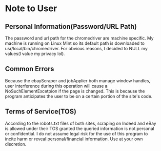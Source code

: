 # Note to User
## Personal Information(Password/URL Path)
The password and url path for the chromedriver are machine specific. My machine is running on Linux Mint so its default path is downloaded to usr/local/bin/chromedriver.
For obvious reasons, I decided to NULL my values(I value my privacy lol).

## Common Errors

Because the ebayScraper and jobApplier both manage window handles, user interference during this operation will cause a NoSuchElementExcetpion if the page is changed. 
This is because the program anticipates the user to be on a certain portion of the site's code. 

## Terms of Service(TOS)

According to the robots.txt files of both sites, scraping on Indeed and eBay is allowed under their TOS granted the queried information is not personal or confidential. 
I do not assume legal risk for the use of this program to incite harm or reveal personal/financial information. Use at your own discretion. 
